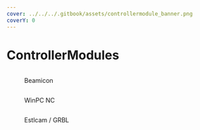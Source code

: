 ```yaml
---
cover: ../../../.gitbook/assets/controllermodule_banner.png
coverY: 0
---
```


# ControllerModules

<div>

<figure><img src="../../../.gitbook/assets/controller beamicon-6-1200px (1).jpg" alt=""><figcaption><p>Beamicon</p></figcaption></figure>

 

<figure><img src="../../../.gitbook/assets/controller winpc-4-1200px (1).jpg" alt=""><figcaption><p>WinPC NC</p></figcaption></figure>

 

<figure><img src="../../../.gitbook/assets/ocs2-3-1200px.jpg" alt=""><figcaption><p>Estlcam / GRBL</p></figcaption></figure>

</div>
